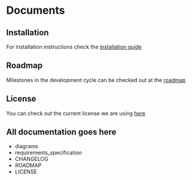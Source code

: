# Documents  

## Installation
  For installation instructions check the [installation guide](INSTALLATION.MD)

## Roadmap
  Milestones in the development cycle can be checked out at the [roadmap](ROADMAP.MD)

## License
  You can check out the current license we are using [here](LICENSE.MD)

## All documentation goes here  
*   diagrams
*   requirements_specification
*   CHANGELOG
*   ROADMAP
*   LICENSE

